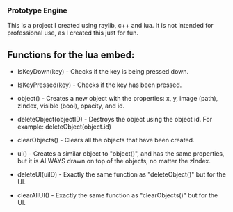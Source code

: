 ### Prototype Engine

This is a project I created using raylib, c++ and lua. It is not intended for professional use, as I created this just for fun.

## Functions for the lua embed:

* IsKeyDown(key) - Checks if the key is being pressed down.

* IsKeyPressed(key) - Checks if the key has been pressed.

* object() - Creates a new object with the properties: x, y, image (path), zIndex, visible (bool), opacity, and id.

* deleteObject(objectID) - Destroys the object using the object id. For example: deleteObject(object.id)

* clearObjects() - Clears all the objects that have been created.

* ui() - Creates a similar object to "object()", and has the same properties, but it is ALWAYS drawn on top of the objects, no matter the zIndex.

* deleteUI(uiID) - Exactly the same function as "deleteObject()" but for the UI.

* clearAllUI() - Exactly the same function as "clearObjects()" but for the UI.
